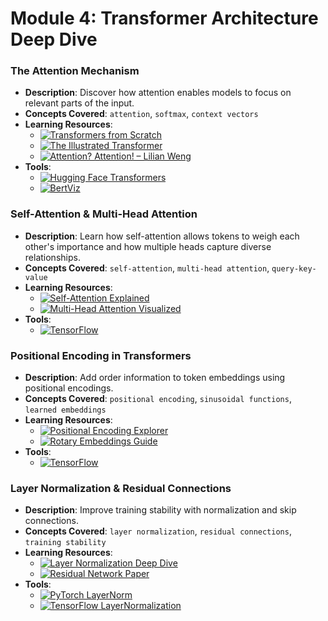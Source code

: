 # Module 4: Transformer Architecture Deep Dive

### The Attention Mechanism
- **Description**: Discover how attention enables models to focus on relevant parts of the input.
- **Concepts Covered**: `attention`, `softmax`, `context vectors`
- **Learning Resources**:
  - [![Transformers from Scratch](https://badgen.net/badge/Tutorial/Transformers%20from%20Scratch/blue)](https://brandonrohrer.com/transformers)
  - [![The Illustrated Transformer](https://badgen.net/badge/Blog/The%20Illustrated%20Transformer/cyan)](https://jalammar.github.io/illustrated-transformer/)
  - [![Attention? Attention! – Lilian Weng](https://badgen.net/badge/Blog/Attention%3F%20Attention%21/cyan)](https://lilianweng.github.io/posts/2018-06-24-attention/)
- **Tools**:
  - [![Hugging Face Transformers](https://badgen.net/badge/Docs/Hugging%20Face%20Transformers/green)](https://huggingface.co/docs/transformers)
  - [![BertViz](https://badgen.net/badge/Github%20Repository/BertViz/gray)](https://github.com/jessevig/bertviz)

### Self-Attention & Multi-Head Attention
- **Description**: Learn how self-attention allows tokens to weigh each other's importance and how multiple heads capture diverse relationships.
- **Concepts Covered**: `self-attention`, `multi-head attention`, `query-key-value`
- **Learning Resources**:
  - [![Self-Attention Explained](https://badgen.net/badge/Paper/Self-Attention%20Explained/purple)](https://arxiv.org/abs/1706.03762)
  - [![Multi-Head Attention Visualized](https://badgen.net/badge/Blog/Multi-Head%20Attention%20Visualized/cyan)](https://jalammar.github.io/illustrated-transformer/)
- **Tools**:
  - [![TensorFlow](https://badgen.net/badge/Framework/TensorFlow/green)](https://www.tensorflow.org/)

### Positional Encoding in Transformers
- **Description**: Add order information to token embeddings using positional encodings.
- **Concepts Covered**: `positional encoding`, `sinusoidal functions`, `learned embeddings`
- **Learning Resources**:
  - [![Positional Encoding Explorer](https://badgen.net/badge/Github%20Repository/Positional%20Encoding%20Explorer/gray)](https://github.com/jalammar/positional-encoding-explorer)
  - [![Rotary Embeddings Guide](https://badgen.net/badge/Blog/Rotary%20Embeddings%20Guide/cyan)](https://blog.eleuther.ai/rotary-embeddings/)
- **Tools**:
  - [![TensorFlow](https://badgen.net/badge/Framework/TensorFlow/green)](https://www.tensorflow.org/)

### Layer Normalization & Residual Connections
- **Description**: Improve training stability with normalization and skip connections.
- **Concepts Covered**: `layer normalization`, `residual connections`, `training stability`
- **Learning Resources**:
  - [![Layer Normalization Deep Dive](https://badgen.net/badge/Blog/Layer%20Normalization%20Deep%20Dive/cyan)](https://leimao.github.io/blog/Layer-Normalization/)
  - [![Residual Network Paper](https://badgen.net/badge/Paper/Residual%20Network%20Paper/purple)](https://arxiv.org/abs/1512.03385)
- **Tools**:
  - [![PyTorch LayerNorm](https://badgen.net/badge/Docs/PyTorch%20LayerNorm/green)](https://pytorch.org/docs/stable/generated/torch.nn.LayerNorm.html)
  - [![TensorFlow LayerNormalization](https://badgen.net/badge/Docs/TensorFlow%20LayerNormalization/green)](https://www.tensorflow.org/api_docs/python/tf/keras/layers/LayerNormalization)
